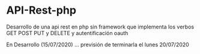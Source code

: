 # API-Rest-php
Desarrollo de una api rest en php sin framework que  implementa los verbos GET POST PUT y DELETE y autentificación oauth


En Desarrollo (15/07/2020) ... previsión de terminarla el lunes 20/07/2020
